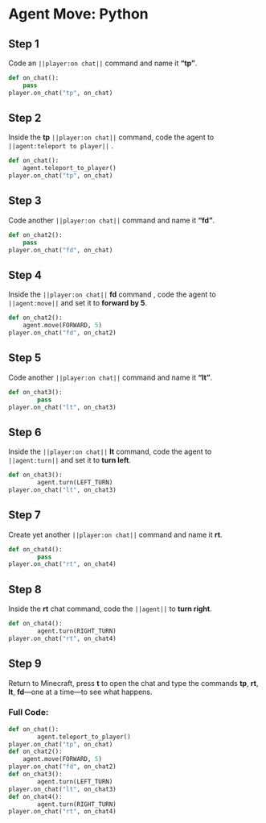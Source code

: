 # Agent Move: Python

## Step 1
Code an ``||player:on chat||`` command and name it **“tp”**.

```python
def on_chat():
    pass
player.on_chat("tp", on_chat)
```

## Step 2

Inside the **tp**  ``||player:on chat||`` command, code the agent to ``||agent:teleport to player||`` .

```python
def on_chat():
    agent.teleport_to_player()
player.on_chat("tp", on_chat)
```

## Step 3

Code another ``||player:on chat||`` command and name it **“fd”**.

```python
def on_chat2():
    pass
player.on_chat("fd", on_chat)
```

## Step 4

Inside the  ``||player:on chat||`` **fd** command , code the agent to ``||agent:move||`` and set it to **forward by 5**. 

```python
def on_chat2():
    agent.move(FORWARD, 5)
player.on_chat("fd", on_chat2)
```

## Step 5

Code another ``||player:on chat||`` command and name it **“lt”**.

```python
def on_chat3():
        pass
player.on_chat("lt", on_chat3)
```

## Step 6

Inside the ``||player:on chat||`` **lt** command, code the agent to ``||agent:turn||`` and set it to **turn left**.

```python
def on_chat3():
        agent.turn(LEFT_TURN)
player.on_chat("lt", on_chat3)
```

## Step 7

Create yet another ``||player:on chat||`` command and name it **rt**.

```python
def on_chat4():
        pass
player.on_chat("rt", on_chat4)
```

## Step 8

Inside the **rt** chat command, code the ``||agent||`` to **turn right**.

```python
def on_chat4():
        agent.turn(RIGHT_TURN)
player.on_chat("rt", on_chat4)
```

## Step 9

Return to Minecraft, press **t** to open the chat and type the commands **tp**, **rt**, **lt**, **fd**—one at a time—to see what happens.

### Full Code: 

```python
def on_chat():
        agent.teleport_to_player()
player.on_chat("tp", on_chat)
def on_chat2():
    agent.move(FORWARD, 5)
player.on_chat("fd", on_chat2)
def on_chat3():
        agent.turn(LEFT_TURN)
player.on_chat("lt", on_chat3)
def on_chat4():
        agent.turn(RIGHT_TURN)
player.on_chat("rt", on_chat4)
```

